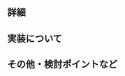 ## 詳細
<!-- [必須記入] Issues で解決したい内容を記述します -->

## 実装について
<!-- 実装箇所や実装方法に想定がある場合は記述します -->

## その他・検討ポイントなど
<!-- 懸念点や議論したいポイントがある場合は記述します。本 Issue と直接関連しない場合は別 Issue を起票してください。以降はフリー記述欄。 -->
